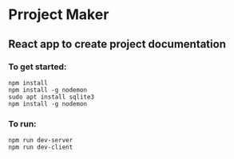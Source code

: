 # Prroject Maker

## React app to create project documentation



### To get started:
```
npm install
npm install -g nodemon
sudo apt install sqlite3
npm install -g nodemon
```

### To run:

```
npm run dev-server
npm run dev-client
```
